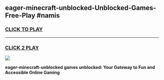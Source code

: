 
## eager-minecraft-unblocked-Unblocked-Games-Free-Play #namis
<h3>
<a href="https://us.freeplayer.one?title=eager-minecraft-unblocked&ref=9M">CLICK TO PLAY</a></h3>
<hr>

<h3>
<a href="https://us.freeplayer.one?title=eager-minecraft-unblocked&ref=9M">CLICK 2 PLAY</a>
  
</h3>

<a href="https://us.freeplayer.one?title=eager-minecraft-unblocked&ref=9M"><img src="https://clearcache.store/games.png"></a>


**eager-minecraft-unblocked games unblocked: Your Gateway to Fun and Accessible Online Gaming**
